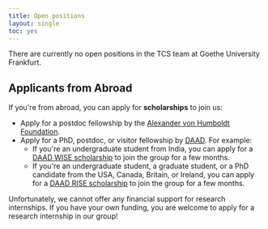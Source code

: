 ```yaml
---
title: Open positions
layout: single
toc: yes
---
```


There are currently no open positions in the TCS team at Goethe University Frankfurt.

<!-- 
## PhD position (100%, 3+2 years) in TCS {#phd}

We are excited to announce an open PhD position in the research group _Theoretical Computer Science_ at Goethe University Frankfurt, starting as soon as possible (likely April 1st).
The research is going to be carried out under the supervision of [Holger Dell](/~dell).

**Topics.**
Possible research topics include, but are not limited to:

- Algebraic graph algorithms,
- Parameterized complexity,
- Fine-grained complexity,
- Graph homomorphisms,
- Theory of machine learning on graphs,
- Mechanistic interpretability of machine learning,
- Theory of reasoning and learning.

Our research group uses rigorous mathematical proofs, not empirical evaluations or simulations.

**Tasks.**

- Identify and work on fun and fascinating research problems in
  theoretical computer science and adjacent areas.
- Publish the findings at top-tier venues.
- Support undergraduate and graduate teaching activities. Teaching is important to us, and we use modern, student-centered
  learning approaches in our classes.
- Pursue further scientific qualification (e.g., doctorate).

**We Offer.**

- A friendly, open-minded, and supportive social environment.
- Individual guidance and a rich network of collaboration partners.
- Possibility to attend workshops, conferences, and summer schools.
- Flexible working hours and the position is also available part-time.
- Competitive salary (100% E 13, roughly 50k € gross per year)

**We Expect.**

- Curiosity, ambition, and diligence.
- A finished or almost finished Master's degree (or equivalent) with good grades in Computer Science, Mathematics, Physics, or similar.
- Proven knowledge in discrete mathematics, probability theory, statistical physics, graph theory, parameterized algorithms, and fine-grained complexity theory.
- Professional level of English in both speaking and writing. (German is not necessary.)

**Apply.**
Please compile your application and e-mail it to [tcs-applications@dlist.uni-frankfurt.de](mailto:tcs-applications@dlist.uni-frankfurt.de). Your application should include **as a single PDF file**:

- A cover letter, indicating why you are interested in this particular position and what you can contribute in terms of your skills and interests. (This can be a short text and should be as concrete as possible.)
- The names and contact details of one or two references.
- Your curriculum vitae.
- Your transcripts of grades (both Bachelor and Master).

Please also include as separate PDF files:

- Your Bachelor thesis (if available)
- Your Master thesis or a draft (if available)

We will start reviewing applications on **Feb 1st, 2024** until the position is filled. Interviews will be held via video call in early Febuary. -->

<!--
## Fully-funded PhD position (3 years) in ADYN research unit

The research unit "Algorithms, Dynamics, and Information Flow in Networks" ([ADYN](https://adyn.cs.uni-frankfurt.de/)) is inviting applications for a PhD or Postdoc position, starting as soon as possible.
The research is going to be carried out at Goethe University Frankfurt under the supervision of [Holger Dell](/~dell) in collaboration with other ADYN members.

### Topics

The project has the title "Parameterized Complexity of Network Dynamics", and is about dynamic processes on graphs, such as virus, or fake news, spreading through a social network. During the project, you will learn, develop and employ mathematically provable analysis techniques for such processes. The goals are to analyze dynamic processes based on structural parameters of the graphs, to determine the parameterized and fine-grained complexity of inference and influence problems for such processes, and to develop techniques to study dynamic processes on temporal graphs.

### We Offer

- A fun and meaningful research project at the intersection of parameterized complexity, statistical physics, and graph theory.
- A friendly, open-minded, and supportive social environment.
- Individual guidance and a rich network of collaboration partners.
- Possibility to attend workshops, conferences, and summer schools.
- Flexible working hours and the position is also available part-time.
- Competitive salary (100% E 13, roughly 50k € gross per year)

### We Expect

- Curiosity, ambition, and diligence.
- A finished or almost finished Master's degree (or equivalent) with good grades in Computer Science, Mathematics, Physics, or similar.
- The inclination and ability to quickly learn about discrete mathematics, probability theory, statistical physics, graph theory, parameterized algorithms, and fine-grained complexity theory.
- Professional level of English in both speaking and writing. (German is not necessary.)
- For postdoc candidates, a strong publication record is required.

### Apply

Please compile your application and e-mail it to tcs-applications@dlist.uni-frankfurt.de. Your application should include **as a single PDF file**:

- A cover letter, indicating why you are interested in the position and what you can contribute to the project. (This does not need to be a formal letter.)
- The names and contact details of one or two references.
- Your curriculum vitae.
- Your transcripts of grades (both Bachelor and Master).

Please also include as separate PDF files:

- Your Bachelor thesis (if available)
- Your Master thesis or a draft (if available)
- For postdoc candidates: Your most important paper (that is, the one where you have written most of the text)

**The application deadline is June 16, 2023, at 2pm Frankfurt time.** We hope that all interviews will be held via video call on June 22 between 10am and 5pm Frankfurt time. If the funding agency gives final approval, which is likely, then the position can start from July or later.
-->

<!-- ## Full-time position in the e-Learning Project Algo-Learn {#algo-learn}

The _Theoretical Computer Science_ group at Goethe University Frankfurt is looking for a computer scientist (or similar) with a passion for teaching algorithms to help develop our e-learning platform _Algo-Learn_. We offer a full-time or part-time position for 16 months. If necessary, the work can be done remotely from within Germany. Moreover, part of the time (25%) can be used for self-guided research either in theoretical computer science or in e-learning (but it is not a PhD position). The project is commencing as soon as possible and is going to be carried out under the supervision of Prof. [Holger Dell](/~dell).


**Project Overview.**
The goal of the project is to develop a fun and interactive e-learning platform for typical undergraduate algorithms courses. The project focuses on designing exercises that facilitate interactive problem-solving activities, providing students with hands-on experiences that can be used for practice and self-assessment. The role entails:

- Crafting didactic objectives for the platform.
- Coding interactive exercises and visualizations.
- Enhancing the learning experience, e.g., by incorporating gamification elements.
- Ensuring rigorous quality assurance processes.
- Leading a team of student assistants who help develop and test the platform.
- Learning industry-standard web development tools, such as [TypeScript](https://www.typescriptlang.org/), [React](https://react.dev/), and [Tailwind CSS](https://tailwindcss.com/).

Our aim for the platform is to match the quality and style of Duolingo. Check out an [early prototype](https://tcs.uni-frankfurt.de/algo-learn/) and its [source code](https://github.com/goethe-tcs/algo-learn).

**We Offer.**

- The possibility to work on a fun and meaningful e-learning project.
- Collaborative and fun working environment.
- The opportunity to extend your software development and leadership skills.
- Flexible working hours and location.
- Full-time position with a competitive public-sector salary (40 hours/week, 100% E13, roughly 53k € gross per year). The position is also available part-time, please indicate your preference in your application.
- 25% of your time can be used for self-guided research in theoretical computer science or in e-learning.

**We Expect.**

- A finished or almost finished Master's degree (or equivalent) in Computer Science, Mathematics, Physics, or similar.
- Proven knowledge in algorithms and complexity, e.g., through your thesis or tutoring experience.
- Capacity to lead a small team of student research assistants.
- Professional proficiency in English; German skills are a plus, but not mandatory.
- Preexisting knowledge of web development is a plus, but not mandatory.
- Working 3 days per week on-site in Frankfurt is a plus. If this is not possible for you, you must be willing to travel for occasional meetings. Moreover, for legal reasons, you must be registered in Germany, or be willing to move to Germany at least for the first few months of the project.

**Apply.**

Interested candidates are requested to compile their application and send it to [tcs-applications@dlist.uni-frankfurt.de](mailto:tcs-applications@dlist.uni-frankfurt.de). Please use "Algo-Learn" in the subject line. In the email body, please state:

- Your interest in the role
- Your relevant expertise
- Whether you prefer a full-time or part-time position
- Your earliest possible starting date
- Whether you are willing to work on-site in Frankfurt

In the attachment, please include **as PDF files**:

- Detailed curriculum vitae.
- Transcripts of grades (both Bachelor and Master, if available).
- Most relevant piece of scientific writing (e.g., thesis or publication), where you have written most of the text.

We will start reviewing applications on **February 28, 2024** until the position is filled. Interviews will be held via video call in early March. -->

<!-- ## Two HiWi Positions (up to 40 hours per month) to help develop Algo-Learn {#algo-learn-hiwi}

If you are a student at Goethe University Frankfurt, enjoyed ALGO1, and have relevant programming experience, you can apply for a HiWi position to help develop the [Algo-Learn](https://tcs.uni-frankfurt.de/algo-learn) platform!
It is an open-source project, and you can look at the source code here: [github.com/goethe-tcs/algo-learn](https://github.com/goethe-tcs/algo-learn).
We expect that you work from the Bockenheim office for at least 5 hours per week, in the remaining hours you can also work remotely.
Please apply by sending an informal email to [tcs-applications@dlist.uni-frankfurt.de](mailto:tcs-applications@dlist.uni-frankfurt.de).
Please use "Algo-Learn HiWi" in the subject line, and include your motivation for applying, your grades in DISMOD, ALGO1, and ALGO2, as well as a short description of your relevant programming experience. -->

## Applicants from Abroad

If you're from abroad, you can apply for **scholarships** to join us:

- Apply for a postdoc fellowship by the [Alexander von Humboldt Foundation](https://www.humboldt-foundation.de/en/apply/sponsorship-programmes/humboldt-research-fellowship).
- Apply for a PhD, postdoc, or visitor fellowship by [DAAD](https://www2.daad.de/deutschland/stipendium/datenbank/en/21148-scholarship-database/). For example:
  - If you're an undergraduate student from India, you can apply for a [DAAD WISE scholarship](https://daad.de/go/en/stipa50015295) to join the group for a few months.
  - If you're an undergraduate student, a graduate student, or a PhD candidate from the USA, Canada, Britain, or Ireland, you can apply for a [DAAD RISE scholarship](https://www.daad.de/rise/en/) to join the group for a few months.

Unfortunately, we cannot offer any financial support for research internships. If you have your own funding, you are welcome to apply for a research internship in our group!
